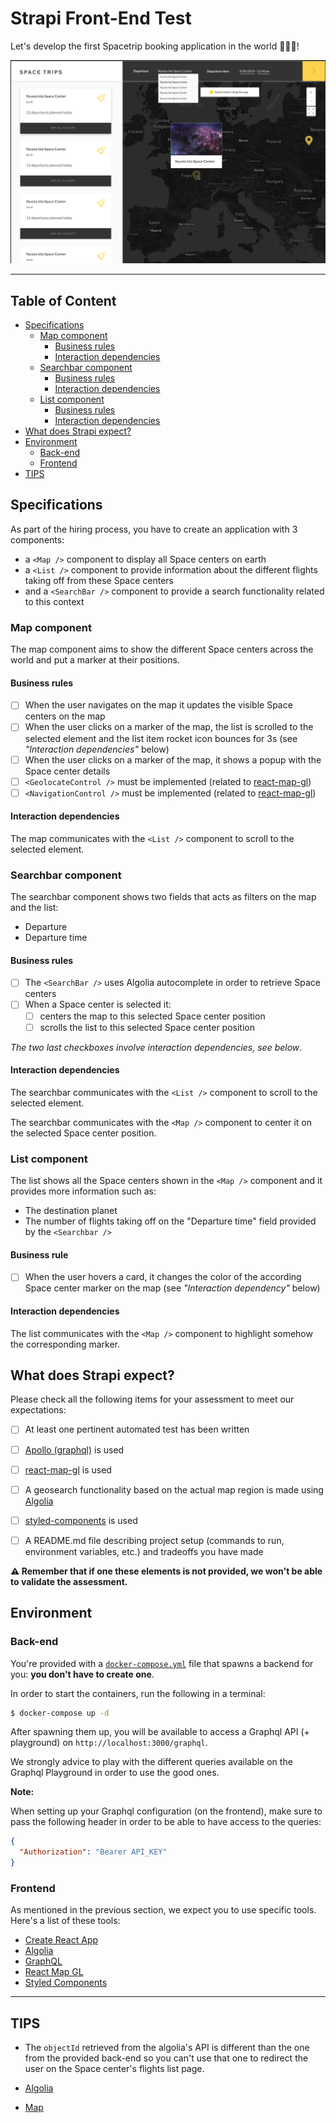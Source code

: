 # Strapi Front-End Test

Let's develop the first Spacetrip booking application in the world 🚀🚀🚀!

<p align="center">
<img src="./screen.png" alt="Spacetrip">
</p>

---

## Table of Content

- [Specifications](#specifications)
  - [Map component](#map-component)
    - [Business rules](#business-rules)
    - [Interaction dependencies](#interaction-dependencies)
  - [Searchbar component](#searchbar-component)
    - [Business rules](#business-rules-1)
    - [Interaction dependencies](#interaction-dependencies-1)
  - [List component](#list-component)
    - [Business rules](#business-rules-2)
    - [Interaction dependencies](#interaction-dependencies-2)
- [What does Strapi expect?](#what-does-strapi-expect-)
- [Environment](#environment)
  - [Back-end](#back-end)
  - [Frontend](#frontend)
- [TIPS](#tips)

## Specifications

As part of the hiring process, you have to create an application with 3 components:

- a `<Map />` component to display all Space centers on earth
- a `<List />` component to provide information about the different flights taking off from these Space centers
- and a `<SearchBar />` component to provide a search functionality related to this context


### Map component

The map component aims to show the different Space centers across the world and put a marker at their positions.

#### Business rules

- [ ] When the user navigates on the map it updates the visible Space centers on the map
- [ ] When the user clicks on a marker of the map, the list is scrolled to the selected element and the list item rocket icon bounces for 3s (see _"Interaction dependencies"_ below)
- [ ] When the user clicks on a marker of the map, it shows a popup with the Space center details
- [ ] `<GeolocateControl />` must be implemented (related to [react-map-gl](https://visgl.github.io/react-map-gl/))
- [ ] `<NavigationControl />` must be implemented (related to [react-map-gl](https://visgl.github.io/react-map-gl/))

#### Interaction dependencies

The map communicates with the `<List />` component to scroll to the selected element.

### Searchbar component

The searchbar component shows two fields that acts as filters on the map and the list:

- Departure
- Departure time

#### Business rules

- [ ] The `<SearchBar />` uses Algolia autocomplete in order to retrieve Space centers
- [ ] When a Space center is selected it:
  - [ ] centers the map to this selected Space center position
  - [ ] scrolls the list to this selected Space center position
  
_The two last checkboxes involve interaction dependencies, see below_.


#### Interaction dependencies

The searchbar communicates with the `<List />` component to scroll to the selected element.

The searchbar communicates with the `<Map />` component to center it on the selected Space center position.

### List component

The list shows all the Space centers shown in the `<Map />` component and it provides more information such as:

- The destination planet
- The number of flights taking off on the "Departure time" field provided by the `<Searchbar />`

#### Business rule

- [ ] When the user hovers a card, it changes the color of the according Space center marker on the map (see _"Interaction dependency"_ below)


#### Interaction dependencies

The list communicates with the `<Map />` component to highlight somehow the corresponding marker.

## What does Strapi expect?

Please check all the following items for your assessment to meet our expectations:

- [ ] At least one pertinent automated test has been written
- [ ] [Apollo (graphql)](https://www.apollographql.com/) is used
- [ ] [react-map-gl](https://visgl.github.io/react-map-gl/) is used
- [ ] A geosearch functionality based on the actual map region is made using [Algolia](https://www.algolia.com/doc/)
- [ ] [styled-components](https://styled-components.com/) is used
- [ ] A README.md file describing project setup (commands to run, environment variables, etc.) and tradeoffs you have made



**:warning: Remember that if one these elements is not provided, we won't be able to validate the assessment.**

## Environment

### Back-end

You're provided with a [`docker-compose.yml`](./docker-compose.yml) file that spawns a backend for you: **you don't have to create one**.

In order to start the containers, run the following in a terminal:

```sh
$ docker-compose up -d
```

After spawning them up, you will be available to access a Graphql API (+ playground) on `http://localhost:3000/graphql`.

We strongly advice to play with the different queries available on the Graphql Playground in order to use the good ones.

**Note:**

When setting up your Graphql configuration (on the frontend), make sure to pass the following header in order to be able to have access to the queries:

```json
{
  "Authorization": "Bearer API_KEY"
}
```

### Frontend

As mentioned in the previous section, we expect you to use specific tools. Here's a list of these tools:

- [Create React App](https://create-react-app.dev/)
- [Algolia](https://www.algolia.com/doc/)
- [GraphQL](https://www.apollographql.com/docs/react/)
- [React Map GL](https://uber.github.io/react-map-gl/#/Documentation/introduction/introduction)
- [Styled Components](https://www.styled-components.com)

---

## TIPS

- The `objectId` retrieved from the algolia's API is different than the one from the provided back-end so you can't use that one to redirect the user on the Space center's flights list page.

- [Algolia]('./tips/Algolia.md')
- [Map]('./tips/Map.md')
